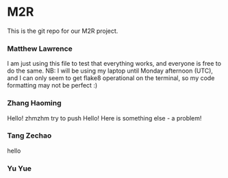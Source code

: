 # M2R
This is the git repo for our M2R project.
### Matthew Lawrence
I am just using this file to test that everything works, and everyone is free to do the same.
NB: I will be using my laptop until Monday afternoon (UTC), and I can only seem to get flake8 operational on the terminal, so my code formatting may not be perfect :)
### Zhang Haoming
Hello! zhmzhm try to push
Hello! Here is something else - a problem!
### Tang Zechao
hello
### Yu Yue
